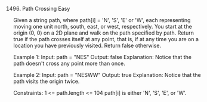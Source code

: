 1496. Path Crossing
Easy

Given a string path, where path[i] = 'N', 'S', 'E' or 'W', each representing moving one unit north, south, east, or west, respectively. You start at the origin (0, 0) on a 2D plane and walk on the path specified by path.
Return true if the path crosses itself at any point, that is, if at any time you are on a location you have previously visited. Return false otherwise.

Example 1:
Input: path = "NES"
Output: false 
Explanation: Notice that the path doesn't cross any point more than once.

Example 2:
Input: path = "NESWW"
Output: true
Explanation: Notice that the path visits the origin twice.
 
Constraints:
1 <= path.length <= 104
path[i] is either 'N', 'S', 'E', or 'W'.
